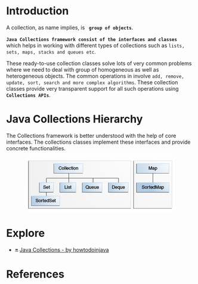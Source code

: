 


# Introduction

A collection, as name implies, is **` group of objects`**. 

**`Java Collections framework consist of the interfaces and classes `** which helps in working with different types of collections such as `lists, sets, maps, stacks and queues etc`.

These ready-to-use collection classes solve lots of very common problems where we need to deal with group of homogeneous as well as heterogeneous objects. The common operations in involve `add, remove, update, sort, search and more complex algorithms`. These collection classes provide very transparent support for all such operations using **`Collections APIs`**.

# Java Collections Hierarchy

The Collections framework is better understood with the help of core interfaces. The collections classes implement these interfaces and provide concrete functionalities.

<p align="center">
  <img src="../../ResourcesFiles/JavaAdvanced/Java-collections.gif?raw=true" alt="Java-collections-interfaces">
</p>







# Explore
-  :on: [Java Collections - by howtodoinjava](https://howtodoinjava.com/java-collections/)

# References

